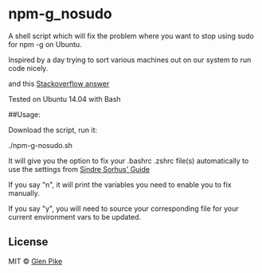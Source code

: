 npm-g_nosudo
============

A shell script which will fix the problem where you want to stop using sudo for npm -g on Ubuntu.

Inspired by a day trying to sort various machines out on our system to run code nicely.

and this [Stackoverflow answer](http://stackoverflow.com/a/13021677)

Tested on Ubuntu 14.04 with Bash

##Usage:

Download the script, run it:

./npm-g-nosudo.sh 

It will give you the option to fix your .bashrc .zshrc file(s) automatically to use the settings from [Sindre Sorhus' Guide](https://github.com/sindresorhus/guides/blob/master/npm-global-without-sudo.md)

If you say "n", it will print the variables you need to enable you to fix manually.

If you say "y", you will need to source your corresponding file for your current environment vars to be updated.

## License

MIT © [Glen Pike](http://glenpike.co.uk)
